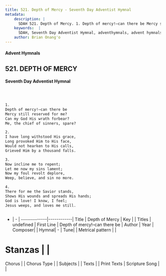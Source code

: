 ```yaml
---
title: 521. Depth of Mercy - Seventh Day Adventist Hymnal
metadata:
    description: |
      SDAH 521. Depth of Mercy. 1. Depth of mercy!–can there be Mercy still reserved for me? Can my God His wrath forbear? Me, the chief of sinners, spare?
    keywords:  |
      SDAH, Seventh Day Adventist Hymnal, adventhymnals, advent hymnals, Depth of Mercy, Depth of mercy!–can there be 
    author: Brian Onang'o
---
```


#### Advent Hymnals
## 521. DEPTH OF MERCY
#### Seventh Day Adventist Hymnal

```txt



1.
Depth of mercy!–can there be
Mercy still reserved for me?
Can my God His wrath forbear?
Me, the chief of sinners, spare?

2.
I have long withstood His grace,
Long provoked Him to His face,
Would not hearken to His calls,
Grieved Him by a thousand falls.

3.
Now incline me to repent;
Let me now my sins lament;
Now my foul revolt deplore,
Weep, believe, and sin no more.

4.
There for me the Savior stands,
Shows His wounds and spreads His hands;
God is love! I know, I feel;
Jesus weeps, and loves me still.



```

- |   -  |
-------------|------------|
Title | Depth of Mercy |
Key |  |
Titles | undefined |
First Line | Depth of mercy!–can there be |
Author | 
Year | 
Composer|  |
Hymnal|  - |
Tune|  |
Metrical pattern | |
# Stanzas |  |
Chorus |  |
Chorus Type |  |
Subjects |  |
Texts |  |
Print Texts | 
Scripture Song |  |
  
